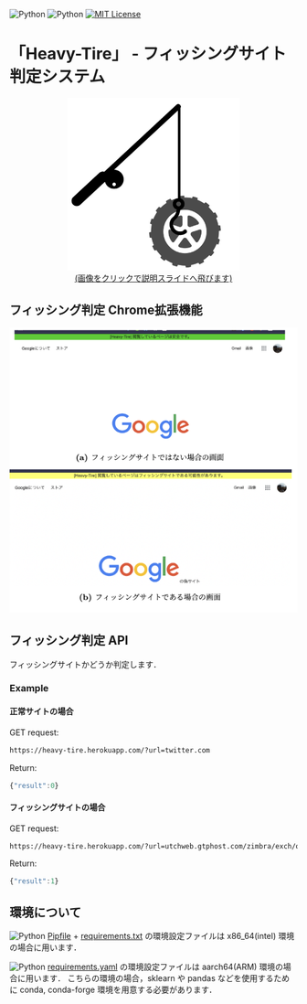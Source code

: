 ![Python](https://img.shields.io/github/pipenv/locked/python-version/xryuseix/Heavy-Tire) ![Python](https://img.shields.io/badge/Python-v3.9.1-yellow?logo=python) [![MIT License](http://img.shields.io/badge/license-MIT-blue.svg?style=flat)](LICENSE)

# 「Heavy-Tire」 - フィッシングサイト判定システム

<div align="center">
  <a href="https://xryuseix.github.io/slides/?slide=%E3%83%95%E3%82%A3%E3%83%83%E3%82%B7%E3%83%B3%E3%82%B0%E3%82%B5%E3%82%A4%E3%83%88%E5%88%A4%E5%AE%9A%E3%82%B7%E3%82%B9%E3%83%86%E3%83%A0%20Heavy-Tire">
    <img width="60%" src="./images/icon.png" alt="logo" />
    <br />
    (画像をクリックで説明スライドへ飛びます)
  </a>
</div>

## フィッシング判定 Chrome拡張機能

<div align="center">
  <img src="./images/chromeEX.png"/>
</div>

## フィッシング判定 API

フィッシングサイトかどうか判定します．

### Example

#### 正常サイトの場合

GET request:

```sh
https://heavy-tire.herokuapp.com/?url=twitter.com
```

Return:

```js
{"result":0}
```

#### フィッシングサイトの場合

GET request:

```sh
https://heavy-tire.herokuapp.com/?url=utchweb.gtphost.com/zimbra/exch/owa/uleth/index.html
```

Return:

```js
{"result":1}
```

## 環境について

![Python](https://img.shields.io/github/pipenv/locked/python-version/xryuseix/Heavy-Tire)
[Pipfile](./Pipfile) + [requirements.txt](WebAPI/requirements.txt) の環境設定ファイルは x86_64(intel) 環境の場合に用います．

![Python](https://img.shields.io/badge/Python-v3.9.1-yellow?logo=python)
[requirements.yaml](WebAPI/requirements.yaml) の環境設定ファイルは aarch64(ARM) 環境の場合に用います．
こちらの環境の場合，sklearn や pandas などを使用するために conda, conda-forge 環境を用意する必要があります．
